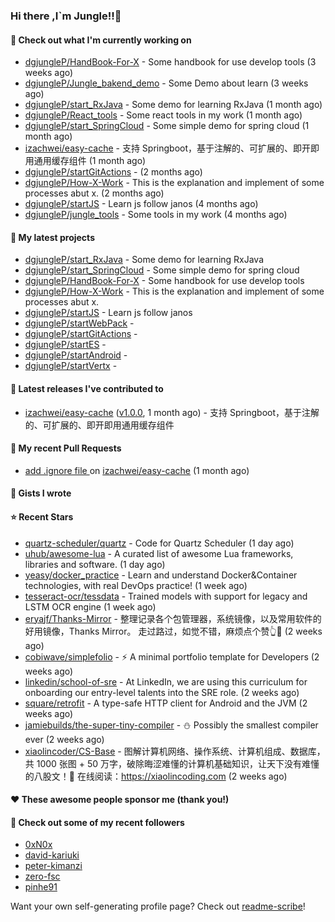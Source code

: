 ### Hi there ,I`m Jungle!!👋

#### 👷 Check out what I'm currently working on

- [dgjungleP/HandBook-For-X](https://github.com/dgjungleP/HandBook-For-X) - Some handbook for use develop tools (3 weeks ago)
- [dgjungleP/Jungle_bakend_demo](https://github.com/dgjungleP/Jungle_bakend_demo) - Some Demo about learn (3 weeks ago)
- [dgjungleP/start_RxJava](https://github.com/dgjungleP/start_RxJava) - Some demo for learning RxJava (1 month ago)
- [dgjungleP/React_tools](https://github.com/dgjungleP/React_tools) - Some react tools in my work (1 month ago)
- [dgjungleP/start_SpringCloud](https://github.com/dgjungleP/start_SpringCloud) - Some simple demo for spring cloud  (1 month ago)
- [izachwei/easy-cache](https://github.com/izachwei/easy-cache) - 支持 Springboot，基于注解的、可扩展的、即开即用通用缓存组件 (1 month ago)
- [dgjungleP/startGitActions](https://github.com/dgjungleP/startGitActions) -  (2 months ago)
- [dgjungleP/How-X-Work](https://github.com/dgjungleP/How-X-Work) - This is the explanation and implement of some processes abut x. (2 months ago)
- [dgjungleP/startJS](https://github.com/dgjungleP/startJS) - Learn js follow janos (4 months ago)
- [dgjungleP/jungle_tools](https://github.com/dgjungleP/jungle_tools) - Some tools in my work (4 months ago)

#### 🌱 My latest projects

- [dgjungleP/start_RxJava](https://github.com/dgjungleP/start_RxJava) - Some demo for learning RxJava
- [dgjungleP/start_SpringCloud](https://github.com/dgjungleP/start_SpringCloud) - Some simple demo for spring cloud 
- [dgjungleP/HandBook-For-X](https://github.com/dgjungleP/HandBook-For-X) - Some handbook for use develop tools
- [dgjungleP/How-X-Work](https://github.com/dgjungleP/How-X-Work) - This is the explanation and implement of some processes abut x.
- [dgjungleP/startJS](https://github.com/dgjungleP/startJS) - Learn js follow janos
- [dgjungleP/startWebPack](https://github.com/dgjungleP/startWebPack) - 
- [dgjungleP/startGitActions](https://github.com/dgjungleP/startGitActions) - 
- [dgjungleP/startES](https://github.com/dgjungleP/startES) - 
- [dgjungleP/startAndroid](https://github.com/dgjungleP/startAndroid) - 
- [dgjungleP/startVertx](https://github.com/dgjungleP/startVertx) - 

#### 🔭 Latest releases I've contributed to

- [izachwei/easy-cache](https://github.com/izachwei/easy-cache) ([v1.0.0](https://github.com/izachwei/easy-cache/releases/tag/v1.0.0), 1 month ago) - 支持 Springboot，基于注解的、可扩展的、即开即用通用缓存组件

#### 🔨 My recent Pull Requests

- [add .ignore file ](https://github.com/izachwei/easy-cache/pull/2) on [izachwei/easy-cache](https://github.com/izachwei/easy-cache) (1 month ago)


#### 📓 Gists I wrote


#### ⭐ Recent Stars

- [quartz-scheduler/quartz](https://github.com/quartz-scheduler/quartz) - Code for Quartz Scheduler (1 day ago)
- [uhub/awesome-lua](https://github.com/uhub/awesome-lua) - A curated list of awesome Lua frameworks, libraries and software. (1 day ago)
- [yeasy/docker_practice](https://github.com/yeasy/docker_practice) - Learn and understand Docker&amp;Container technologies, with real DevOps practice! (1 week ago)
- [tesseract-ocr/tessdata](https://github.com/tesseract-ocr/tessdata) - Trained models with support for legacy and LSTM OCR engine (1 week ago)
- [eryajf/Thanks-Mirror](https://github.com/eryajf/Thanks-Mirror) - 整理记录各个包管理器，系统镜像，以及常用软件的好用镜像，Thanks Mirror。     走过路过，如觉不错，麻烦点个赞👆🌟 (2 weeks ago)
- [cobiwave/simplefolio](https://github.com/cobiwave/simplefolio) - ⚡️ A minimal portfolio template for Developers (2 weeks ago)
- [linkedin/school-of-sre](https://github.com/linkedin/school-of-sre) - At LinkedIn, we are using this curriculum for onboarding our entry-level talents into the SRE role. (2 weeks ago)
- [square/retrofit](https://github.com/square/retrofit) - A type-safe HTTP client for Android and the JVM (2 weeks ago)
- [jamiebuilds/the-super-tiny-compiler](https://github.com/jamiebuilds/the-super-tiny-compiler) - :snowman: Possibly the smallest compiler ever (2 weeks ago)
- [xiaolincoder/CS-Base](https://github.com/xiaolincoder/CS-Base) - 图解计算机网络、操作系统、计算机组成、数据库，共 1000 张图 &#43; 50 万字，破除晦涩难懂的计算机基础知识，让天下没有难懂的八股文！🚀 在线阅读：https://xiaolincoding.com   (2 weeks ago)

#### ❤️ These awesome people sponsor me (thank you!)


#### 👯 Check out some of my recent followers

- [0xN0x](https://github.com/0xN0x)
- [david-kariuki](https://github.com/david-kariuki)
- [peter-kimanzi](https://github.com/peter-kimanzi)
- [zero-fsc](https://github.com/zero-fsc)
- [pinhe91](https://github.com/pinhe91)

Want your own self-generating profile page? Check out [readme-scribe](https://github.com/muesli/readme-scribe)!

